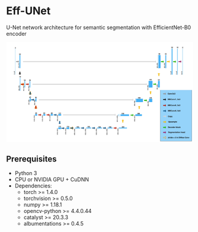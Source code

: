 # Eff-UNet
U-Net network architecture for semantic segmentation with EfficientNet-B0 encoder

![Eff-UNet](https://github.com/LovreAB17/Eff-UNet/blob/main/effunet.jpg?raw=true)

## Prerequisites
- Python 3
- CPU or NVIDIA GPU + CuDNN
- Dependencies:
	- torch >= 1.4.0
	- torchvision >= 0.5.0
	- numpy >= 1.18.1
	- opencv-python >= 4.4.0.44
	- catalyst >= 20.3.3
	- albumentations >= 0.4.5
